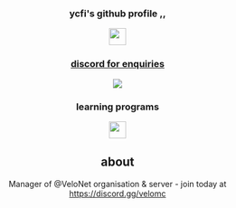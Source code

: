 <div align="center">
  <h3>ycfi's github profile ,, </h3>
<img height=30 src="https://skillicons.dev/icons?i=discord,github" />

<a href="https://skillicons.dev">
<div align="center">
  <h3>discord for enquiries</h3>
  <a href="https://discord.com/users/592426234194165772">
    <img src="https://lanyard.cnrad.dev/api/592426234194165772?showDisplayName=true&idleMessage=Busy,'%20No%20DMS%20please.%20Thanks!">
  </a>
<h3>learning programs</h3>
    <img height=30 src="https://skillicons.dev/icons?i=nodejs,python,html,css,github,vscode" />

## about

Manager of @VeloNet organisation & server - join today at https://discord.gg/velomc
